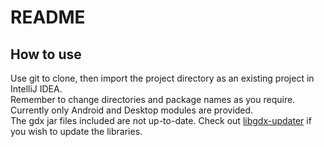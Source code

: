 # README

## How to use
Use git to clone, then import the project directory as an existing project in IntelliJ IDEA.<br>
Remember to change directories and package names as you require.<br>
Currently only Android and Desktop modules are provided.<br>
The gdx jar files included are not up-to-date. Check out [libgdx-updater](https://github.com/jrenner/libgdx-updater) if you wish to update the libraries.<br>
